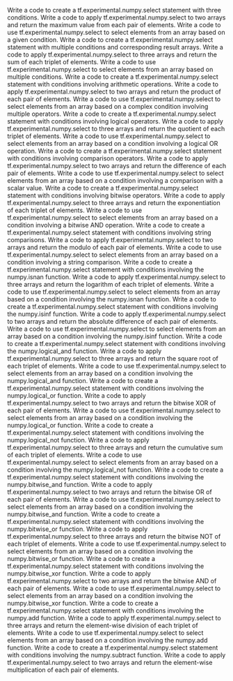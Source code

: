 Write a code to create a tf.experimental.numpy.select statement with three conditions.
Write a code to apply tf.experimental.numpy.select to two arrays and return the maximum value from each pair of elements.
Write a code to use tf.experimental.numpy.select to select elements from an array based on a given condition.
Write a code to create a tf.experimental.numpy.select statement with multiple conditions and corresponding result arrays.
Write a code to apply tf.experimental.numpy.select to three arrays and return the sum of each triplet of elements.
Write a code to use tf.experimental.numpy.select to select elements from an array based on multiple conditions.
Write a code to create a tf.experimental.numpy.select statement with conditions involving arithmetic operations.
Write a code to apply tf.experimental.numpy.select to two arrays and return the product of each pair of elements.
Write a code to use tf.experimental.numpy.select to select elements from an array based on a complex condition involving multiple operators.
Write a code to create a tf.experimental.numpy.select statement with conditions involving logical operators.
Write a code to apply tf.experimental.numpy.select to three arrays and return the quotient of each triplet of elements.
Write a code to use tf.experimental.numpy.select to select elements from an array based on a condition involving a logical OR operation.
Write a code to create a tf.experimental.numpy.select statement with conditions involving comparison operators.
Write a code to apply tf.experimental.numpy.select to two arrays and return the difference of each pair of elements.
Write a code to use tf.experimental.numpy.select to select elements from an array based on a condition involving a comparison with a scalar value.
Write a code to create a tf.experimental.numpy.select statement with conditions involving bitwise operators.
Write a code to apply tf.experimental.numpy.select to three arrays and return the exponentiation of each triplet of elements.
Write a code to use tf.experimental.numpy.select to select elements from an array based on a condition involving a bitwise AND operation.
Write a code to create a tf.experimental.numpy.select statement with conditions involving string comparisons.
Write a code to apply tf.experimental.numpy.select to two arrays and return the modulo of each pair of elements.
Write a code to use tf.experimental.numpy.select to select elements from an array based on a condition involving a string comparison.
Write a code to create a tf.experimental.numpy.select statement with conditions involving the numpy.isnan function.
Write a code to apply tf.experimental.numpy.select to three arrays and return the logarithm of each triplet of elements.
Write a code to use tf.experimental.numpy.select to select elements from an array based on a condition involving the numpy.isnan function.
Write a code to create a tf.experimental.numpy.select statement with conditions involving the numpy.isinf function.
Write a code to apply tf.experimental.numpy.select to two arrays and return the absolute difference of each pair of elements.
Write a code to use tf.experimental.numpy.select to select elements from an array based on a condition involving the numpy.isinf function.
Write a code to create a tf.experimental.numpy.select statement with conditions involving the numpy.logical_and function.
Write a code to apply tf.experimental.numpy.select to three arrays and return the square root of each triplet of elements.
Write a code to use tf.experimental.numpy.select to select elements from an array based on a condition involving the numpy.logical_and function.
Write a code to create a tf.experimental.numpy.select statement with conditions involving the numpy.logical_or function.
Write a code to apply tf.experimental.numpy.select to two arrays and return the bitwise XOR of each pair of elements.
Write a code to use tf.experimental.numpy.select to select elements from an array based on a condition involving the numpy.logical_or function.
Write a code to create a tf.experimental.numpy.select statement with conditions involving the numpy.logical_not function.
Write a code to apply tf.experimental.numpy.select to three arrays and return the cumulative sum of each triplet of elements.
Write a code to use tf.experimental.numpy.select to select elements from an array based on a condition involving the numpy.logical_not function.
Write a code to create a tf.experimental.numpy.select statement with conditions involving the numpy.bitwise_and function.
Write a code to apply tf.experimental.numpy.select to two arrays and return the bitwise OR of each pair of elements.
Write a code to use tf.experimental.numpy.select to select elements from an array based on a condition involving the numpy.bitwise_and function.
Write a code to create a tf.experimental.numpy.select statement with conditions involving the numpy.bitwise_or function.
Write a code to apply tf.experimental.numpy.select to three arrays and return the bitwise NOT of each triplet of elements.
Write a code to use tf.experimental.numpy.select to select elements from an array based on a condition involving the numpy.bitwise_or function.
Write a code to create a tf.experimental.numpy.select statement with conditions involving the numpy.bitwise_xor function.
Write a code to apply tf.experimental.numpy.select to two arrays and return the bitwise AND of each pair of elements.
Write a code to use tf.experimental.numpy.select to select elements from an array based on a condition involving the numpy.bitwise_xor function.
Write a code to create a tf.experimental.numpy.select statement with conditions involving the numpy.add function.
Write a code to apply tf.experimental.numpy.select to three arrays and return the element-wise division of each triplet of elements.
Write a code to use tf.experimental.numpy.select to select elements from an array based on a condition involving the numpy.add function.
Write a code to create a tf.experimental.numpy.select statement with conditions involving the numpy.subtract function.
Write a code to apply tf.experimental.numpy.select to two arrays and return the element-wise multiplication of each pair of elements.